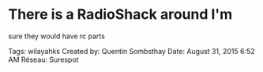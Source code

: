 # There is a RadioShack around l'm
sure they would have rc parts

Tags: wilayahks
Created by: Quentin Sombsthay
Date: August 31, 2015 6:52 AM
Réseau: Surespot